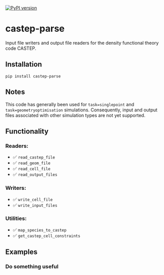 [![PyPI version](https://badge.fury.io/py/castep-parse.svg)](https://badge.fury.io/py/castep-parse)

# castep-parse
Input file writers and output file readers for the density functional theory code CASTEP.

## Installation

`pip install castep-parse`

## Notes

This code has generally been used for `task=singlepoint` and `task=geometryoptimisation` simulations. Consequently, input and output files associated with other simulation types are not yet supported.

## Functionality

### Readers:

- ✅ `read_castep_file`
- ️✅ `read_geom_file`
- ✅ `read_cell_file`
- ✅ `read_output_files`

### Writers:

- ✅ `write_cell_file`
- ✅ `write_input_files`

### Utilities:

- ✅ `map_species_to_castep`
- ✅ `get_castep_cell_constraints`

## Examples

### Do something useful

